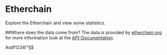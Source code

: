 # Etherchain
Explore the Etherchain and view some statistics.
<br>

##Where does the data come from?
The data is provided by <a href="etherchain.org">etherchain.org</a>
for more information look at the <a href="https://etherchain.org/documentation/api/">API-Documentation</a>.


Asdf1234!"§$
